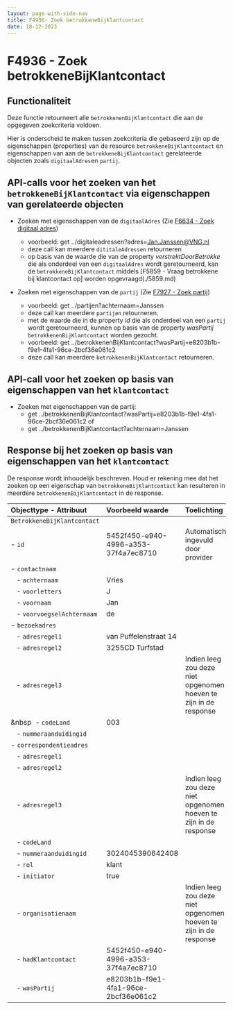 ```yaml
---
layout: page-with-side-nav
title: F4936- Zoek betrokkeneBijKlantcontact
date: 18-12-2023
---
```


# F4936 - Zoek betrokkeneBijKlantcontact

## Functionaliteit

Deze functie retourneert alle `betrokkenenBijKlantcontact` die aan de opgegeven zoekcriteria voldoen.

Hier is onderscheid te maken tussen zoekcriteria die gebaseerd zijn op de eigenschappen (properties) van de resource `betrokkeneBijKlantcontact` en eigenschappen van aan de `betrokkeneBijKlantcontact` gerelateerde objecten zoals `digitaalAdres`en `partij`.

## API-calls voor het zoeken van het `betrokkeneBijKlantcontact` via eigenschappen van gerelateerde objecten

- Zoeken met eigenschappen van de `digitaalAdres` (Zie [F6634 - Zoek digitaal adres](./6634.md))
  - voorbeeld: get ../digitaleadressen?adres=Jan.Janssen@VNG.nl
  - deze call kan meerdere `dititaleAdressen` retourneren
  - op basis van de waarde die van de property *verstrektDoorBetrokke* die als onderdeel van een `digitaalAdres` wordt geretourneerd, kan de `betrokkeneBijKlantcontact` middels [F5859 - Vraag betrokkene bij klantcontact op] worden opgevraagd(./5859.md) 

- Zoeken met eigenschappen van de `partij` (Zie [F7927 - Zoek partij](./7927.md))
  - voorbeeld: get ../partijen?achternaam=Janssen
  - deze call kan meerdere `partijen` retourneren.
  - met de waarde die in de property *id* die als onderdeel van een `partij` wordt geretourneerd, kunnen op basis van de property *wasPartij* `betrokkenenBijKlantcontact` worden gezocht.
  - voorbeeld: get ../betrokkenenBijKlantcontact?wasPartij=e8203b1b-f9e1-4fa1-96ce-2bcf36e061c2
  - deze call kan meerdere `betrokkenenBijKlantcontact` retourneren.

## API-call voor het zoeken op basis van eigenschappen van het `klantcontact` 

- Zoeken met eigenschappen van de partij: 
  - get ../betrokkenenBijKlantcontact?wasPartij=e8203b1b-f9e1-4fa1-96ce-2bcf36e061c2  of 
  - get ../betrokkenenBijKlantcontact?achternaam=Janssen

## Response bij het zoeken op basis van eigenschappen van het `klantcontact` 

De response wordt inhoudelijk beschreven. Houd er rekening mee dat het zoeken op een eigenschap van  `betrokkeneBijKlantcontact` kan resulteren in meerdere `betrokkenenBijKlantcontact` in de response. 

| Objecttype - Attribuut | Voorbeeld waarde | Toelichting |
| :----------- | :----------- | :----------- |
| `BetrokkeneBijKlantcontact` | | |
| - `id` | 5452f450-e940-4996-a353-37f4a7ec8710 | Automatisch ingevuld door provider |
| - `contactnaam` | | | 
| &nbsp;&nbsp; - `achternaam` | Vries | |
| &nbsp;&nbsp; - `voorletters` | J | |
| &nbsp;&nbsp; - `voornaam` | Jan | | 
| &nbsp;&nbsp; - `voorvoegselAchternaam` | de | | 
| - `bezoekadres` | | |
| &nbsp;&nbsp; - `adresregel1` | van Puffelenstraat 14 | |
| &nbsp;&nbsp; - `adresregel2` | 3255CD Turfstad | |
| &nbsp;&nbsp; - `adresregel3` | | Indien leeg zou deze niet opgenomen hoeven te zijn in de response |
| &nbsp&nbsp; - `codeLand`  | 003 | | 
| &nbsp;&nbsp; - `nummeraanduidingid` | | | 
| - `correspondentieadres` | | |
| &nbsp;&nbsp; - `adresregel1` | | |
| &nbsp;&nbsp; - `adresregel2` | | |
| &nbsp;&nbsp; - `adresregel3` | | Indien leeg zou deze niet opgenomen hoeven te zijn in de response |
| &nbsp;&nbsp; - `codeLand`  | | | 
| &nbsp;&nbsp; - `nummeraanduidingid` | 3024045390642408 | | 
| &nbsp;&nbsp; - `rol` | klant | | 
| &nbsp;&nbsp; - `initiator` | true | |
| &nbsp;&nbsp; - `organisatienaam` | | Indien leeg zou deze niet opgenomen hoeven te zijn in de response |
| &nbsp;&nbsp; - `hadKlantcontact` | 5452f450-e940-4996-a353-37f4a7ec8710 | |
| &nbsp;&nbsp; - `wasPartij` | e8203b1b-f9e1-4fa1-96ce-2bcf36e061c2 | |
